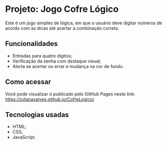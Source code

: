 # Projeto: Jogo Cofre Lógico

Este é um jogo simples de lógica, em que o usuário deve digitar números de acordo com as dicas até acertar a combinação correta.

## Funcionalidades

- Entradas para quatro dígitos;
- Verificação da senha com destaque visual;
- Alerta se acertar ou errar e mudança na cor de fundo.

## Como acessar

Você pode visualizar o publicado pelo GitHub Pages neste link: https://julianaxalves.github.io/CofreLogico/

## Tecnologias usadas

- HTML;
- CSS;
- JavaScript.
